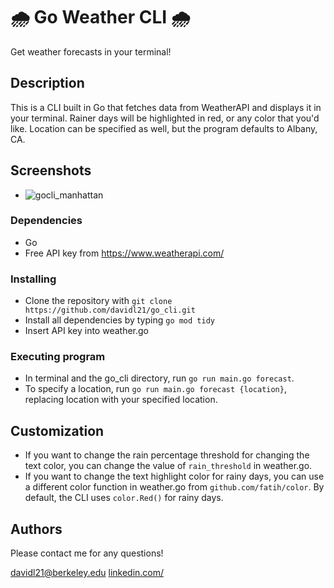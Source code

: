 # 🌧️ Go Weather CLI 🌧️

Get weather forecasts in your terminal!

## Description

This is a CLI built in Go that fetches data from WeatherAPI and displays it in your terminal. Rainer days will be highlighted in red, or any color that you'd like. Location can be specified as well, but the program defaults to Albany, CA. 

## Screenshots

* ![gocli_manhattan](https://github.com/user-attachments/assets/f8fd3b16-2416-4540-9ea9-58ed5f5f609e)


### Dependencies

* Go
* Free API key from https://www.weatherapi.com/

### Installing

* Clone the repository with `git clone https://github.com/davidl21/go_cli.git`
* Install all dependencies by typing `go mod tidy`
* Insert API key into weather.go

### Executing program

* In terminal and the go_cli directory, run `go run main.go forecast`.
* To specify a location, run `go run main.go forecast {location}`, replacing location with your specified location. 

## Customization

* If you want to change the rain percentage threshold for changing the text color, you can change the value of `rain_threshold` in weather.go.
* If you want to change the text highlight color for rainy days, you can use a different color function in weather.go from `github.com/fatih/color`. By default, the CLI uses `color.Red()` for rainy days. 

## Authors

Please contact me for any questions! 

davidl21@berkeley.edu
[linkedin.com/](https://www.linkedin.com/in/davidl21/)
